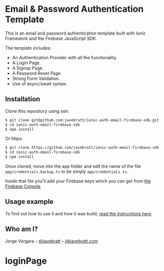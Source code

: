 # Email & Password Authentication Template

This is an email and password authentication template built with Ionic Framework and the Firebase JavaScript SDK.

The template includes:

* An Authentication Provider with all the functionality.
* A Login Page.
* A Signup Page.
* A Password Reset Page.
* Strong Form Validation.
* Use of async/await syntax.

## Installation

Clone this repository using ssh:

```sh
$ git clone git@github.com:javebratt/ionic-auth-email-firebase-sdk.git
$ cd ionic-auth-email-firebase-sdk
$ npm install
```

Or https:

```sh
$ git clone https://github.com/javebratt/ionic-auth-email-firebase-sdk.git
$ cd ionic-auth-email-firebase-sdk
$ npm install
```

Once cloned, move into the app folder and edit the name of the file
`app/credentials.backup.ts` to be simply `app/credentials.ts`.

Inside that file you'll add your Firebase keys which you can get from
[the Firebase Console](https://console.firebase.google.com)

## Usage example

To find out how to use it and how it was build,
[read the instructions here](https://javebratt.com/ionic-firebase-authentication).

## Who am I?

Jorge Vergara – [@javebratt](https://twitter.com/javebratt) – j@javebratt.com
# loginPage
